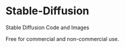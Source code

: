 # Stable-Diffusion
Stable Diffusion Code and Images

Free for commercial and non-commercial use.
  
  
